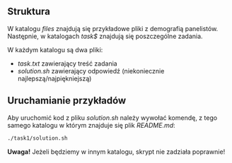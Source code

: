 ## Struktura

W katalogu _files_ znajdują się przykładowe pliki z demografią panelistów.
Następnie, w katalogach _task$_ znajdują się poszczególne zadania.

W każdym katalogu są dwa pliki:
* _task.txt_ zawierający treść zadania
* _solution.sh_ zawierający odpowiedź (niekoniecznie najlepszą/najpiękniejszą)

## Uruchamianie przykładów

Aby uruchomić kod z pliku _solution.sh_ należy wywołać komendę, z tego samego katalogu w którym znajduje się plik _README.md_:
```bash
./task1/solution.sh
```

**Uwaga!**
Jeżeli będziemy w innym katalogu, skrypt nie zadziała poprawnie!
